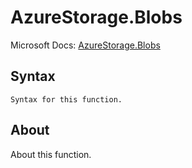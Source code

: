 ---
---

# AzureStorage.Blobs

Microsoft Docs: [AzureStorage.Blobs](https://docs.microsoft.com/en-us/powerquery-m/azurestorage-blobs)

## Syntax

```powerquery-m
Syntax for this function.
```

## About

About this function.

